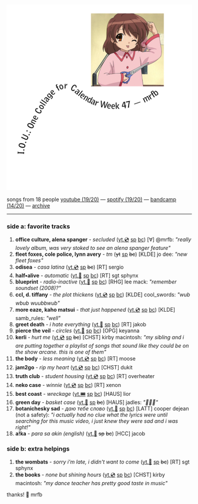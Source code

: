 ![cover collage](./2024-11-22.png)

songs from 18 people
[youtube (19/20)](<https://youtube.com/playlist?list=PLHKkvq2Z_NhiQtnkIdxEbeB9aYYewWMI8>) — [spotify (19/20)](<https://open.spotify.com/playlist/6rdT8R0uOQBL8ttwnxELZg>) — [bandcamp (14/20)](<https://www.buymusic.club/list/mrfb-2024-11-22-mf109>) — [archive](https://github.com/mrfb/music-friday/)

---

### side a: favorite tracks
1. **office culture, alena spanger** - *secluded* ([yt.💿](https://youtu.be/7YFNQDYyxrM) [sp](https://open.spotify.com/track/1sDWcGPL2tIWUfWEVwsMEg) [bc](https://officeculture.bandcamp.com/track/secluded-ft-alena-spanger))
[∀] @mrfb: *"really lovely album, was very stoked to see an alena spanger feature"*
1. **fleet foxes, cole police, lynn avery** - *tm* (~~yt~~ [sp](https://open.spotify.com/track/1I5AbwDbZk7UYeLUagtGXH) ~~bc~~)
[KLDE] jo dee: *"new fleet foxes"*
1. **odisea** - *casa latina* ([yt.💿](https://youtu.be/OBkv0USq4kE) [sp](https://open.spotify.com/track/0GZcqvj3OndwZmuoHKd0QA) ~~bc~~)
[RT] sergio
1. **half•alive** - *automatic* ([yt.📼](https://youtu.be/LMknL58AAyY) [sp](https://open.spotify.com/track/4WDzpyln8Ac9JbElIEv2bl) [bc](https://bumikumembumi.bandcamp.com/track/automatic))
[RT] sgt sphynx
1. **blueprint** - *radio-inactive* ([yt.📼](https://youtu.be/bnKdnDS9KtM) [sp](https://open.spotify.com/track/0DM2Z6WlNA39CeHemnimMO) [bc](https://printmatic.bandcamp.com/track/radio-inactive))
[RHG] lee mack: *"remember soundset (2008)?"*
1. **ccl, d. tiffany** - *the plot thickens* ([yt.💿](https://youtu.be/UrGZ0uo_anU) [sp](https://open.spotify.com/track/10DqXmEurAh5BX7kY5tv8G) [bc](https://cclurl.bandcamp.com/track/the-plot-thickens-ft-d-tiffany))
[KLDE] cool_swords: *"wub wbub wuubbwub"*
1. **more eaze, kaho matsui** - *that just happened* ([yt.💿](https://youtu.be/FB4X94zuhos) [sp](https://open.spotify.com/track/7bBli72YNMQLf6uhaJXaFE) [bc](https://fullspectrumrecords.bandcamp.com/track/that-just-happened))
[KLDE] samb_rules: *"well"*
1. **greet death** - *i hate everything* ([yt.📼](https://youtu.be/QF2g1B9trqg) [sp](https://open.spotify.com/track/5wNoVWKIppccGGmRrjNoJC) [bc](https://greetdeath.bandcamp.com/track/i-hate-everything))
[RT] jakob
1. **pierce the veil** - *circles* ([yt.📼](https://youtu.be/tNqOEt5ptr4) [sp](https://open.spotify.com/track/6zUy2nnchfZpzaDalE6sO2) [bc](https://piercetheveil.bandcamp.com/track/circles))
[OPG] keyanna
1. **kerli** - *hurt me* ([yt.💿](https://youtu.be/3FYspOjTmik) [sp](https://open.spotify.com/track/0isqbnRImLgCD6uB09LcFC) ~~bc~~)
[CHST] kirby macintosh: *"my sibling and i are putting together a playlist of songs that sound like they could be on the show arcane. this is one of them"*
1. **the body** - *less meaning* ([yt.💿](https://youtu.be/FrzljYwSQS8) [sp](https://open.spotify.com/track/0LtSvKtqYdctjddw6PQa1j) [bc](https://thebody.bandcamp.com/track/less-meaning))
[RT] moose
1. **jam2go** - *rip my heart* ([yt.💿](https://youtu.be/maz9EZtJ3HM) [sp](https://open.spotify.com/track/6SXejALxbhWyB5UvTI5rbI) [bc](https://jam2go.bandcamp.com/track/rip-my-heart))
[CHST] dukit
1. **truth club** - *student housing* ([yt.💿](https://youtu.be/vDrcbXeTgCI) [sp](https://open.spotify.com/track/38ceyqamU5ZmM8yHgoSwxJ) [bc](https://truthclub.bandcamp.com/track/student-housing))
[RT] overheater
1. **neko case** - *winnie* ([yt.💿](https://youtu.be/QHQI_q80GOM) [sp](https://open.spotify.com/track/4ch0Dmpn6qBclG2DcXCsJ5) [bc](https://nekocaseofficial.bandcamp.com/track/winnie))
[RT] xenon
1. **best coast** - *wreckage* ([yt.🎟️](https://youtu.be/1PzaHA-sfuo) [sp](https://open.spotify.com/track/701Z622lCNatZybNZy35hi) [bc](https://bestcoast.bandcamp.com/track/wreckage))
[HAUS] lior
1. **green day** - *basket case* ([yt.📼](https://youtu.be/NUTGr5t3MoY) [sp](https://open.spotify.com/track/6L89mwZXSOwYl76YXfX13s) ~~bc~~)
[HAUS] jadles: *"🌴🎡🌄"*
1. **botanichesky sad** - *даю тебе слово* ([yt.📼](https://youtu.be/QMK9v9QovCc) [sp](https://open.spotify.com/track/2aWBuxKqt9iizRWx4CFVfG) [bc](https://botsad.bandcamp.com/track/--23))
[LATT] cooper dejean (not a safety): *"i actually had no clue what the lyrics were until searching for this music video, i just knew they were sad and i was right!"*
1. **a!ka** - *para sa akin (english)* ([yt.🤩](https://youtu.be/ocCCGrbOeCo) ~~sp~~ ~~bc~~)
[HCC] jacob

### side b: extra helpings
1. **the wombats** - *sorry i'm late, i didn't want to come* ([yt.📼](https://youtu.be/3gwfPY68vUs) [sp](https://open.spotify.com/track/38Cz00CoSHqfhlTrpRjAAf) ~~bc~~)
[RT] sgt sphynx
1. **the books** - *none but shining hours* ([yt.💿](https://youtu.be/iH__pyErwqU) [sp](https://open.spotify.com/track/5kHCk2CS3RURF57SUqU1Xt) [bc](https://books.bandcamp.com/track/none-but-shining-hours))
[CHST] kirby macintosh: *"my dance teacher has pretty good taste in music"*

thanks! 💖 mrfb